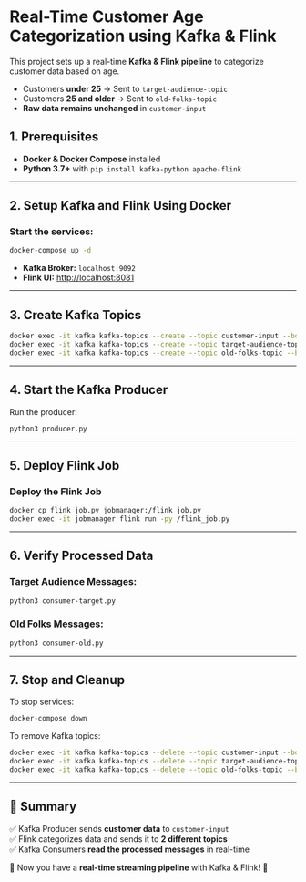 # Real-Time Customer Age Categorization using Kafka & Flink

This project sets up a real-time **Kafka & Flink pipeline** to categorize customer data based on age.

- Customers **under 25** → Sent to `target-audience-topic`
- Customers **25 and older** → Sent to `old-folks-topic`
- **Raw data remains unchanged** in `customer-input`

## **1. Prerequisites**
- **Docker & Docker Compose** installed
- **Python 3.7+** with `pip install kafka-python apache-flink`

---

## **2. Setup Kafka and Flink Using Docker**

### **Start the services:**
```bash
docker-compose up -d
```
- **Kafka Broker:** `localhost:9092`
- **Flink UI:** [http://localhost:8081](http://localhost:8081)

---

## **3. Create Kafka Topics**
```bash
docker exec -it kafka kafka-topics --create --topic customer-input --bootstrap-server localhost:9092 --partitions 1 --replication-factor 1
docker exec -it kafka kafka-topics --create --topic target-audience-topic --bootstrap-server localhost:9092 --partitions 1 --replication-factor 1
docker exec -it kafka kafka-topics --create --topic old-folks-topic --bootstrap-server localhost:9092 --partitions 1 --replication-factor 1
```

---

## **4. Start the Kafka Producer**

Run the producer:
```bash
python3 producer.py
```

---

## **5. Deploy Flink Job**

### **Deploy the Flink Job**
```bash
docker cp flink_job.py jobmanager:/flink_job.py
docker exec -it jobmanager flink run -py /flink_job.py
```

---

## **6. Verify Processed Data**
### **Target Audience Messages:**
```bash
python3 consumer-target.py
```
### **Old Folks Messages:**
```bash
python3 consumer-old.py 
```

---

## **7. Stop and Cleanup**
To stop services:
```bash
docker-compose down
```
To remove Kafka topics:
```bash
docker exec -it kafka kafka-topics --delete --topic customer-input --bootstrap-server localhost:9092
docker exec -it kafka kafka-topics --delete --topic target-audience-topic --bootstrap-server localhost:9092
docker exec -it kafka kafka-topics --delete --topic old-folks-topic --bootstrap-server localhost:9092
```

---

## 🎯 **Summary**
✅ Kafka Producer sends **customer data** to `customer-input`  
✅ Flink categorizes data and sends it to **2 different topics**  
✅ Kafka Consumers **read the processed messages** in real-time  

🚀 Now you have a **real-time streaming pipeline** with Kafka & Flink! 🎉
